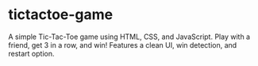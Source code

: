 # tictactoe-game
A simple Tic-Tac-Toe game using HTML, CSS, and JavaScript. Play with a friend, get 3 in a row, and win! Features a clean UI, win detection, and restart option.
